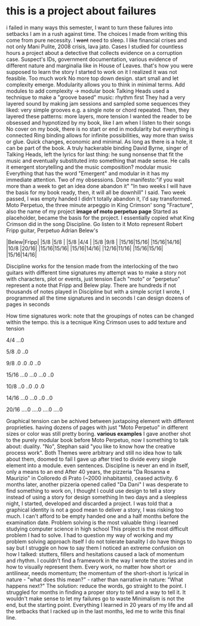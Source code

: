 # this is a project about failures
i failed in many ways this semester, I want to turn these failures into setbacks
I am in a rush against time. The choices I made from writing this come from pure necessity. I ~~want~~ need to sleep.
I like financial crises and not only
Mani Pulite, 2008 crisis, lava jato. Cases I studied for countless hours 
a project about a detective that collects evidence on a corruption case. Suspect's IDs, government documentation, various evidence of different nature and marginalia like in House of Leaves. that's how you were supposed to learn the story
I started to work on it I realized it was not feasible. Too much work
No more top down design. start small and let complexity emerge.
Modularity allows you to think in minimal terms. Add modules to add complexity -> modular book
Talking Heads used a technique to make a "groove based" music: rhythm first
They had a very layered sound by making jam sessions and sampled some sequences they liked: very simple grooves e.g. a single note or chord repeated. Then, they layered these patterns: more layers, more tension
I wanted the reader to be obsessed and hypnotized by my book, like I am when I listen to their songs
No cover on my book, there is no start or end in modularity but everything is connected
Ring binding allows for infinite possibilities, way more than swiss or glue. Quick changes, economic and minimal. As long as there is a hole, it can be part of the book. A truly hackerable binding
David Byrne, singer of Talking Heads, left the lyrics for last thing: he sung nonsense that fit the music and eventually substituted into something that made sense. He calls it emergent storytelling and the music composition? modular music
Everything that has the word "Emergent" and modular in it has my immediate attention. Two of my obsessions.
Done manifesto:"if you wait more than a week to get an idea done abandon it"
"In two weeks I will have the basis for my book ready, then, it will all be downhill" I said. Two week passed, I was empty handed
I didn't totally abandon it, I'd say transformed.
Moto Perpetuo, the three minute arpeggio in King Crimson' song "Fracture", also the name of my project
**image of moto perpetuo page**
Started as placeholder, became the basis for the project.
I essentially copied what King Crimson did in the song Discipline. Go listen to it
Moto represent Robert Fripp guitar, Perpetuo Adrian Belew's

|Belew|Fripp|
|5/8  |5/8  |
|5/8  |4/4  |
|5/8  |9/8  |
|15/16|15/16|
|15/16|14/16|
|10/8 |20/16|
|15/16|15/16|
|15/16|14/16|
|12/16|11/16|
|15/16|15/16|
|15/16|14/16|

Discipline works for the tension made from the interlocking of the two guitars with different time signatures
my attempt was to make a story not with characters, plot or events, just tension
Each "moto" or "perpetuo" represent a note that Fripp and Belew play. There are hundreds if not thousands of notes played in Discipline but with a simple script I wrote, I programmed all the time signatures and in seconds I can design dozens of pages in seconds

How time signatures work:
note that the groupings of notes can be changed within the tempo. this is a tecnique King Crimson uses to add texture and tension

4/4
...0

5/8
.0 ..0 

9/8
.0 .0 .0 ..0

15/16
...0 ...0 ...0 ..0

10/8
..0 ..0 .0 .0

14/16
...0 ...0 ..0 ..0

20/16
....0 ....0 ....0 ....0

Graphical tension can be achived between juxtapoing element with different proprieties.
having dozens of pages with just "Moto Perpetuo" in different sizes or color was still pretty boring.
**various examples**
I gave another shot to the purely modular book before Moto Perpetuo, now I something to talk about: duality. "No", Stephan said "you like to know how the creative process work". Both Themes were arbitrary and still no idea how to talk about them, doomed to fail
I gave up after tried to divide every single element into a module. even sentences.
Discipline is never an end in itself, only a means to an end
After 40 years, the pizzeria "Da Rosanna e Maurizio" in Colloredo di Prato (~2000 inhabitants), ceased activity. 6 months later, another pizzeria opened called "Da Dani"
I was desperate to find something to work on, I thought I could use design to tell a story instead of using a story for design something
In two days and a sleepless night, I started, developed and discarded a project. 
I was told that a graphical identity is not a good mean to deliver a story, I was risking too much.
I can't afford to be empty handed one and a half months before the examination date. 
Problem solving is the most valuable thing i learned studying computer science in high school
This project is the most difficult problem I had to solve.
I had to question my way of working and my problem solving approach itself
I do not tolerate banality
I do have things to say but I struggle on how to say them
I noticed an extreme confusion on how I talked: stutters, fillers and hesitations caused a lack of momentum and rhythm. 
I couldn't find a framework in the way I wrote the stories and in how to visually represent them.
Every work, no matter how short or antilinear, needs momentum; the momentum of the short-short is lyrical in nature - "what does this mean?" - rather than narrative in nature: "What happens next?"
The solution: reduce the words, go straight to the point.
I struggled for months in finding a proper story to tell and a way to tell it. 
It wouldn't make sense to let my failures go to waste
Minimalism is not the end, but the starting point.
Everything I learned in 20 years of my life and all the setbacks that I racked up in the last months, led me to write this final line.














